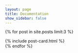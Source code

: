 ```yaml
---
layout: page
title: Documentation
show_sidebar: false
---
```


{% for post in site.posts limit:3 %}
<div class="column is-12">
    {% include post-card.html %}
</div>
{% endfor %}